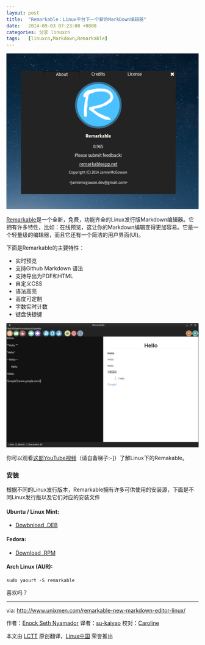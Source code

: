 ```yaml
---
layout: post
title:	"Remarkable：Linux平台下一个新的MarkDown编辑器"
date:	2014-09-03 07:23:00 +0800 
categories:	分享 linuxcn 
tags:	[linuxcn,Markdown,Remarkable]
---
```



![](/Asserts/Images/album/201409/02/212700fiihhhy877i7ny1h.png)


[Remarkable](http://remarkableapp.net/)是一个全新，免费，功能齐全的Linux发行版Markdown编辑器。它拥有许多特性，比如：在线预览，这让你的Markdown编辑变得更加容易。它是一个轻量级的编辑器，而且它还有一个简洁的用户界面(UI)。


下面是Remarkable的主要特性：


* 实时预览
* 支持Github Markdown 语法
* 支持导出为PDF和HTML
* 自定义CSS
* 语法高亮
* 高度可定制
* 字数实时计数
* 键盘快捷键


![](/Asserts/Images/album/201409/02/212702wus2fwm77y6uuu97.png)


你可以观看[这部YouTube视频](https://www.youtube.com/watch?v=UpjAIcXti9s)（请自备梯子:-]）了解Linux下的Remakable。


### 安装


根据不同的Linux发行版本，Remarkable拥有许多可供使用的安装源，下面是不同Linux发行版以及它们对应的安装文件


#### Ubuntu / Linux Mint:


* [Dowbnload .DEB](http://remarkableapp.net/files/remarkable_0.965_all.deb)


#### Fedora:


* [Download .RPM](http://remarkableapp.net/files/remarkable-0.965.rpm)


#### Arch Linux (AUR):



```
sudo yaourt -S remarkable

```

喜欢吗？




---


via: <http://www.unixmen.com/remarkable-new-markdown-editor-linux/>


作者：[Enock Seth Nyamador](http://www.unixmen.com/author/seth/) 译者：[su-kaiyao](https://github.com/su-kaiyao) 校对：[Caroline](https://github.com/carolinewuyan)


本文由 [LCTT](https://github.com/LCTT/TranslateProject) 原创翻译，[Linux中国](http://linux.cn/) 荣誉推出
